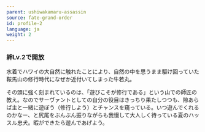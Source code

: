 ```yaml
---
parent: ushiwakamaru-assassin
source: fate-grand-order
id: profile-2
language: ja
weight: 2
---
```


### 絆Lv.2で開放

水着でハワイの大自然に触れたことにより、自然の中を思うまま駆け回っていた鞍馬山の修行時代になぜか近付いてしまった牛若丸。

その頭に強く刻まれているのは、「遊びこそが修行である」という山での師匠の教え。なのでサーヴァントとしての自分の役目はきっちり果たしつつも、隙あらば主と一緒に遊ぼう（修行しよう）とチャンスを窺っている。いつ遊んでくれるのかなー、と尻尾をぶんぶん振りながらも我慢して大人しく待っている夏のハッスル忠犬。暇ができたら遊んであげよう。
